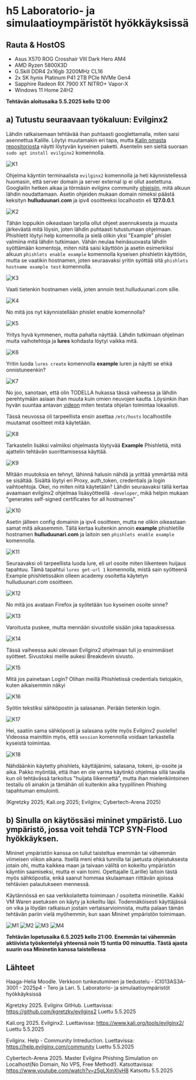 #  h5 Laboratorio- ja simulaatioympäristöt hyökkäyksissä

## Rauta & HostOS

- Asus X570 ROG Crosshair VIII Dark Hero AM4
- AMD Ryzen 5800X3D
- G.Skill DDR4 2x16gb 3200MHz CL16
- 2x SK hynix Platinum P41 2TB PCIe NVMe Gen4
- Sapphire Radeon RX 7900 XT NITRO+ Vapor-X
- Windows 11 Home 24H2

**Tehtävän aloitusaika 5.5.2025 kello 12:00**

## a) Tutustu seuraavaan työkaluun: Evilginx2
Lähdin ratkaisemaan tehtävää ihan puhtaasti googlettamalla, miten saisi asennettua Kalille. Löytyi muutamakin eri tapa, mutta [Kalin omasta repositoriosta](https://www.kali.org/tools/evilginx2/) näytti löytyvän kyseinen paketti. Asentelin sen sieltä suoraan `sudo apt install evilginx2` komennolla.

![K1](1.png)

Ohjelma käyntiin terminaalista `evilginx2` komennolla ja heti käynnistellessä huomasin, että server domain ja server external ip ei ollut asetettuna. Googlailin hetken aikaa ja törmäsin evilginx community [ohjeisiin](https://help.evilginx.com/community), mitä alkuun lähdin noudattamaan. Asetin ohjeiden mukaan domain nimeksi päästä keksityn **hulluduunari.com** ja ipv4 osoitteeksi localhostin eli **127.0.0.1**.

![K2](2.png)

Tähän loppuikin oikeastaan tarjolla ollut ohjeet asennuksesta ja muusta järkevästä mitä löysin, joten lähdin puhtaasti tutustumaan ohjelmaan. Phishletit löytyi help komennolla ja sielä olikin yksi "Example" phislet valmiina mitä lähdin tutkimaan. Vähän neulaa heinäsuovasta lähdin syöttämään komentoja, miten niitä saisi käyttöön ja asetin esimerkiksi alkuun `phishlets enable example` komennolla kyseisen phishletin käyttöön, mutta se vaatikin hostnamen, joten seuraavaksi yritin syöttää sitä `phishlets hostname example test` komennolla.

![K3](3.png)

Vaati tietenkin hostnamen vielä, joten annoin test.hulluduunari.com sille.

![K4](4.png)

No mitä jos nyt käynnistellään phislet enable komennolla?

![K5](5.png)

Yritys hyvä kymmenen, mutta pahalta näyttää. Lähdin tutkimaan ohjelman muita vaihotehtoja ja **lures** kohdasta löytyi vaikka mitä.

![K6](6.png)

Yritin luoda `lures create` komennolla **example** luren ja näytti se ehkä onnistuneenkin?

![K7](7.png)

No joo, sanotaan, että olin TODELLA hukassa tässä vaiheessa ja lähdin perehtymään asiaan ihan muuta kuin omien neuvojen kautta. Löysinkin ihan hyvän suuntaa antavan [videon](https://www.youtube.com/watch?v=z5gLXmXIyH8) miten testata ohjelan toimintaa lokaalisti.

Tässä neuvossa oli tarpeellista ensin asettaa `/etc/hosts` localhostille muutamat osoitteet mitä käytetään.

![K8](8.png)

Tarkastelin lisäksi valmiiksi ohjelmasta löytyvää **Example** Phishletiä, mitä ajattelin tehtävän suorittamisessa käyttää.

![K9](9.png)

Mitään muutoksia en tehnyt, lähinnä halusin nähdä ja yrittää ymmärtää mitä se sisältää. Sisältä löytyi eri Proxy, auth_token, credentials ja login vaihtoehtoja. Okei, no miten niitä käytetään? Lähdin seuraavaksi tällä kertaa avaamaan evilginx2 ohjelmaa lisäsyötteellä `-developer`, mikä helpin mukaan "generates self-signed certificates for all hostnames"

![K10](10.png)

Asetin jälleen config domainin ja ipv4 osoitteen, mutta ne olikin oikeastaan samat mitä aikasemmin. Tällä kertaa kuitenkin annoin **example** phishletille hostnamen **hulluduunari.com** ja laitoin sen `phishlets enable example` komennolla.

![K11](11.png)

Seuraavaksi oli tarpeellista luoda lure, eli url osoite miten liikenteen huijaus tapahtuu. Tämä tapahtui `lures get-url 1` komennolla, mistä sain syötteenä Example phishletissäkin olleen academy osoitetta käytetyn hulluduunari.com osoitteen.

![K12](12.png)

No mitä jos avataan Firefox ja syötetään tuo kyseinen osoite sinne?

![K13](13.png)

Varoitusta puskee, mutta mennään sivustolle sisään joka tapauksessa.

![K14](14.png)

Tässä vaiheessa auki olevaan Evilginx2 ohjelmaan tuli jo ensimmäiset syötteet. Sivustoksi meille aukesi Breakdevin sivusto.

![K15](15.png)

Mitä jos painetaan Login? Olihan meillä Phishletissä credentials tietojakin, kuten aikaisemmin näkyi

![K16](16.png)

Syötin tekstiksi sähköpostin ja salasanan. Perään tietenkin login.

![K17](17.png)

Hei, saatiin sama sähköposti ja salasana syöte myös Evilginx2 puolelle! Videossa mainittiin myös, että `session` komennolla voidaan tarkastella kyseistä toimintaa.

![K18](18.png)

Nähdäänkin käytetty phishlets, käyttäjänimi, salasana, tokeni, ip-osoite ja aika. Pakko myöntää, että ihan en ole varma käytinkö ohjelmaa sillä tavalla kun oli tehtävässä tarkoitus "huijata liikennettä", mutta ihan mielenkiintoinen testailu oli ainakin ja tämähän oli kuitenkin aika tyypillinen Phishing tapahtuman emulointi.

(Kgretzky 2025; Kali.org 2025; Evilginx; Cybertech-Arena 2025)
## b) Sinulla on käytössäsi mininet ympäristö. Luo ympäristö, jossa voit tehdä TCP SYN-Flood hyökkäyksen.
Mininet ympäristön kanssa on tullut taisteltua enemmän tai vähemmän viimeisen viikon aikana. Itsellä meni ehkä tunnilla tai jaetusta ohjeistuksesta jotain ohi, mutta kaikkea maan ja taivaan väliltä on kokeiltu ympäristön käyntiin saamiseksi, mutta ei vain toimi. Opettajalle (Larille) laitoin tästä myös sähköpostia, enkä saanut hommaa skulaamaan riittävän ajoissa tehtävien palautukseen mennessä. 

Käytännössä en saa verkkolaitetta toimimaan / osoitetta mininetille. Kaikki VM Waren asetuksen on käyty ja kokeiltu läpi. Todennäköisesti käyttäjässä on vika ja löydän ratkaisun jostain vertaisarvioinnista, mutta palaan tämän tehtävän pariin vielä myöhemmin, kun saan Mininet ympäristön toimimaan.

![M1](mininet/1.png)
![M2](mininet/2.png)
![M3](mininet/3.png)
![M4](mininet/4.png)

**Tehtävän lopetusaika 6.5.2025 kello 21:00. Enemmän tai vähemmän aktiivista työskentelyä yhteensä noin 15 tuntia 00 minuuttia. Tästä ajasta suurin osa Mininetin kanssa taistellessa**

## Lähteet
Haaga-Helia Moodle. Verkkoon tunkeutuminen ja tiedustelu - ICI013AS3A-3001 - 2025p4 - Tero ja Lari. 5. Laboratorio- ja simulaatioympäristöt hyökkäyksissä

Kgretzky 2025. Evilginx GitHub. Luettavissa: https://github.com/kgretzky/evilginx2 Luettu 5.5.2025

Kali.org 2025. Evilginx2. Luettavissa: https://www.kali.org/tools/evilginx2/ Luettu 5.5.2025

Evilginx. Help - Community Intreduction. Luettavissa: https://help.evilginx.com/community Luettu 5.5.2025

Cybertech-Arena 2025. Master Evilginx Phishing Simulation on Localhost(No Domain, No VPS, Free Method!). Katsottavissa: https://www.youtube.com/watch?v=z5gLXmXIyH8 Katsottu 5.5.2025
